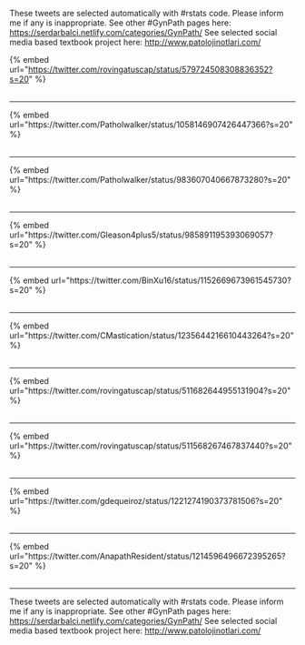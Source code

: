 

These tweets are selected automatically with #rstats code. Please inform me if any is inappropriate.
See other #GynPath pages here: https://serdarbalci.netlify.com/categories/GynPath/ 
See selected social media based textbook project here: http://www.patolojinotlari.com/

{% embed url="https://twitter.com/rovingatuscap/status/579724508308836352?s=20" %}<br>
<br>
<hr>
{% embed url="https://twitter.com/Patholwalker/status/1058146907426447366?s=20" %}<br>
<br>
<hr>
{% embed url="https://twitter.com/Patholwalker/status/983607040667873280?s=20" %}<br>
<br>
<hr>
{% embed url="https://twitter.com/Gleason4plus5/status/985891195393069057?s=20" %}<br>
<br>
<hr>
{% embed url="https://twitter.com/BinXu16/status/1152669673961545730?s=20" %}<br>
<br>
<hr>
{% embed url="https://twitter.com/CMastication/status/1235644216610443264?s=20" %}<br>
<br>
<hr>
{% embed url="https://twitter.com/rovingatuscap/status/511682644955131904?s=20" %}<br>
<br>
<hr>
{% embed url="https://twitter.com/rovingatuscap/status/511568267467837440?s=20" %}<br>
<br>
<hr>
{% embed url="https://twitter.com/gdequeiroz/status/1221274190373781506?s=20" %}<br>
<br>
<hr>
{% embed url="https://twitter.com/AnapathResident/status/1214596496672395265?s=20" %}<br>
<br>
<hr>


These tweets are selected automatically with #rstats code. Please inform me if any is inappropriate.
See other #GynPath pages here: https://serdarbalci.netlify.com/categories/GynPath/ 
See selected social media based textbook project here: http://www.patolojinotlari.com/
